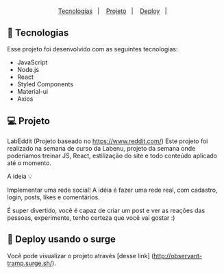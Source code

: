 <h1 align="center">
  <title="MercúrioX"/>
</h1>

<p align="center">
  <a href="#-tecnologias">Tecnologias</a>&nbsp;&nbsp;&nbsp;|&nbsp;&nbsp;&nbsp;
  <a href="#-projeto">Projeto</a>&nbsp;&nbsp;&nbsp;|&nbsp;&nbsp;&nbsp;
  <a href="http:observant-tramp.surge.sh/">Deploy</a>&nbsp;&nbsp;&nbsp;|&nbsp;&nbsp;&nbsp;
</p>

## 🚀 Tecnologias

Esse projeto foi desenvolvido com as seguintes tecnologias:

- JavaScript
- Node.js
- React 
- Styled Components
- Material-ui
- Axios

## 💻 Projeto

LabEddit (Projeto baseado no https://www.reddit.com/)
Este projeto foi realizado na semana de curso da Labenu, projeto da semana onde poderiamos treinar JS, React, estilização do site e todo conteúdo aplicado até o momento.

A ideia :bulb:

Implementar uma rede social! A idéia é fazer uma rede real, com cadastro,
login, posts, likes e comentários. 

É super divertido, você é capaz de criar um post e ver as reações das pessoas, 
experimente, tenho certeza que você vai gostar :)

## 🔖 Deploy usando o surge

Você pode visualizar o projeto através [desse link] (http://observant-tramp.surge.sh/). 

